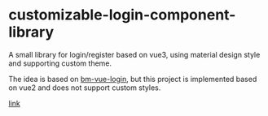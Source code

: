 # customizable-login-component-library

A small library for login/register based on vue3, using material design style and supporting custom theme.

The idea is based on [bm-vue-login](https://github.com/BIGDgreen/bm-vue-login), but this project is implemented based on vue2 and does not support custom styles.

[link](https://github.com/Kawamiya/customizable-login-component-library)
